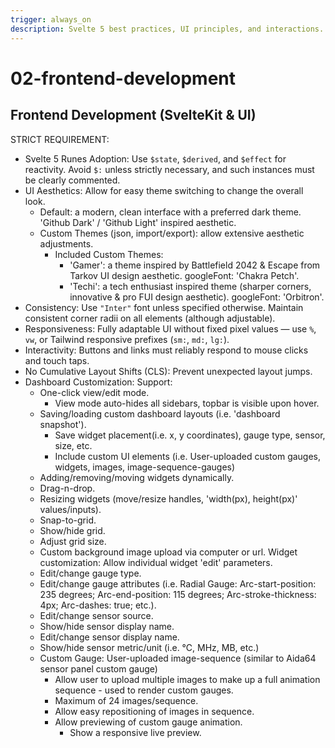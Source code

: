 ```yaml
---
trigger: always_on
description: Svelte 5 best practices, UI principles, and interactions.
---
```


# 02-frontend-development

## Frontend Development (SvelteKit & UI)

STRICT REQUIREMENT:
- Svelte 5 Runes Adoption: Use `$state`, `$derived`, and `$effect` for reactivity. Avoid `$:` unless strictly necessary, and such instances must be clearly commented.
- UI Aesthetics: Allow for easy theme switching to change the overall look.
  - Default: a modern, clean interface with a preferred dark theme. 'Github Dark' / 'Github Light' inspired aesthetic. 
  - Custom Themes (json, import/export): allow extensive aesthetic adjustments.
    - Included Custom Themes: 
      - 'Gamer': a theme inspired by Battlefield 2042 & Escape from Tarkov UI design aesthetic. googleFont: 'Chakra Petch'.
      - 'Techi': a tech enthusiast inspired theme (sharper corners, innovative & pro FUI design aesthetic). googleFont: 'Orbitron'.
- Consistency: Use `"Inter"` font unless specified otherwise. Maintain consistent corner radii on all elements (although adjustable).
- Responsiveness: Fully adaptable UI without fixed pixel values — use `%`, `vw`, or Tailwind responsive prefixes (`sm:`, `md:`, `lg:`).
- Interactivity: Buttons and links must reliably respond to mouse clicks and touch taps.
- No Cumulative Layout Shifts (CLS): Prevent unexpected layout jumps.
- Dashboard Customization: 
  Support:
  - One-click view/edit mode.
    - View mode auto-hides all sidebars, topbar is visible upon hover.
  - Saving/loading custom dashboard layouts (i.e. 'dashboard snapshot').
    - Save widget placement(i.e. x, y coordinates), gauge type, sensor, size, etc.
    - Include custom UI elements (i.e. User-uploaded custom gauges, widgets, images, image-sequence-gauges)
  - Adding/removing/moving widgets dynamically.
  - Drag-n-drop.
  - Resizing widgets (move/resize handles, 'width(px), height(px)' values/inputs).
  - Snap-to-grid.
  - Show/hide grid.
  - Adjust grid size.
  - Custom background image upload via computer or url.
  Widget customization: Allow individual widget 'edit' parameters.
  - Edit/change gauge type.
  - Edit/change gauge attributes (i.e. Radial Gauge: Arc-start-position: 235 degrees; Arc-end-position: 115 degrees; Arc-stroke-thickness: 4px; Arc-dashes: true; etc.).
  - Edit/change sensor source.
  - Show/hide sensor display name.
  - Edit/change sensor display name.
  - Show/hide sensor metric/unit (i.e. ℃, MHz, MB, etc.)
  - Custom Gauge: User-uploaded image-sequence (similar to Aida64 sensor panel custom gauge)
    - Allow user to upload multiple images to make up a full animation sequence - used to render custom gauges.
    - Maximum of 24 images/sequence.
    - Allow easy repositioning of images in sequence.
    - Allow previewing of custom gauge animation.
      - Show a responsive live preview.